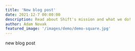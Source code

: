 ```yaml
---
title: 'New blog post'
date: 2021-12-7 00:00:00
description: Read about Shift's mission and what we do!
author: Adam Novak
featured_image: '/images/demo/demo-square.jpg'
---
```

new blog post